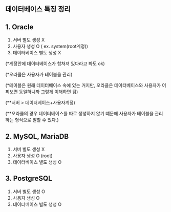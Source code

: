 ## **데이터베이스 특징 정리**

## **1. Oracle**

1. 서버 별도 생성 X
2. 사용자 생성 O ( ex. system(root계정))
3. 데이터베이스 별도 생성 X 

(*계정안에 데이터베이스가 합쳐져 있다라고 봐도 ok)

(*오라클은 사용자가 테이블을 관리)

(*테이블은 원래 데이터베이스 속에 있는 거지만, 오라클은 데이터베이스와 사용자가 어찌보면 동일하니까 그렇게 이해하면 됨)

(**서버 > 데이터베이스+사용자계정) 

(**오라클의 경우 데이터베이스를 따로 생성하지 않기 떄문에 사용자가 테이블을 관리하는 형식으로 말할 수 있다.)

## **2. MySQL, MariaDB**

1. 서버 별도 생성 X
2. 사용자 생성 O (root)
3. 데이터베이스 별도 생성 O

## **3. PostgreSQL**

1. 서버 별도 생성 O
2. 사용자 생성 O
3. 데이터베이스 별도 생성 O
